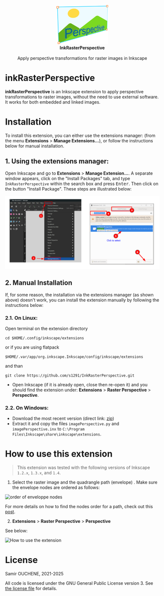 <p align="center" class="has-mb-6">
<img class="not-gallery-item" height="128" src="imgs/inkRasterPerspective_logo.svg" alt="logo">
<br><b>InkRasterPerspective</b></br>
<br>
Apply perspective transformations for raster images in Inkscape
<br>


# inkRasterPerspective

**inkRasterPerspective** is an Inkscape extension to apply perspective transformations to raster images, without the need to use external software. It works for both embedded and linked images.

# Installation

To install this extension, you can either use the extensions manager: (from the menu **Extensions** > **Manage Extensions...**), or follow the instructions below for manual installation.

## 1. Using the extensions manager:

Open Inkscape and go to **Extensions** > **Manage Extension...**. A separate window appears, click on the "Install Packages" tab, and type `InkRasterPerspective` within the search box and press <kbd>Enter</kbd>. Then click on the button "Install Package". These steps are illustrated below:

![Steps to install the InkRasterPerspective extension via the Extensions manager](imgs/Installation_via_extension_manager.png)

## 2. Manual Installation
If, for some reason, the installation via the extensions manager (as shown above) doesn't work, you can install the extension manually by following the instructions below:

### 2.1. On Linux:

Open terminal on the extension directory

```
cd $HOME/.config/inkscape/extensions
```

or if you are using flatpack

```
$HOME/.var/app/org.inkscape.Inkscape/config/inkscape/extensions
```

and than

```
git clone https://github.com/s1291/InkRasterPerspective.git
```

* Open Inkscape (if it is already open, close then re-open it) and you should find the extension under: **Extensions** > **Raster Perspective** > **Perspective**.

### 2.2. On Windows:

* Download the most recent version (direct link: [zip](https://github.com/s1291/InkRasterPerspective/archive/refs/heads/master.zip))
* Extract it and copy the files `imagePerspective.py` and `imagePerspective.inx` to `C:\Program Files\Inkscape\share\inkscape\extensions`.


# How to use this extension

> This extension was tested with the following versions of Inkscape `1.2.x`, `1.3.x`, and `1.4`.

1. Select the raster image and the quadrangle path (envelope) . Make sure the envelope nodes are ordered as follows:

![order of enveloppe nodes](imgs/order_of_nodes.png)

For more details on how to find the nodes order for a path, check out this [post](https://graphicdesign.stackexchange.com/a/155289/147300).

2. **Extensions** > **Raster Perspective** > **Perspective**

See below:

![How to use the extension](imgs/howto.gif)

# License

Samir OUCHENE, 2021-2025

All code is licensed under the GNU General Public License version 3. See [the license file](https://github.com/s1291/InkRasterPerspective/blob/master/LICENSE) for details.
